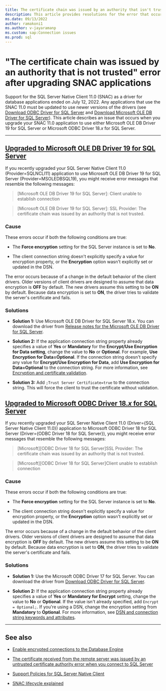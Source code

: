 ```yaml
---
title: The certificate chain was issued by an authority that isn't trusted
description: This article provides resolutions for the error that occurs when you upgrade SNAC applications.
ms.date: 09/13/2022
author: ramakoni1
ms.author: v-jayaramanp
ms.custom: sap:Connection issues
ms.prod: sql
---
```


# "The certificate chain was issued by an authority that is not trusted" error after upgrading SNAC applications

Support for the SQL Server Native Client 11.0 (SNAC) as a driver for database applications ended on July 12, 2022. Any applications that use the SNAC 11.0 must be updated to use newer versions of the drivers (see [Download ODBC Driver for SQL Server](/sql/connect/odbc/download-odbc-driver-for-sql-server?view=sql-server-ver16&preserve-view=true) and [Download Microsoft OLE DB Driver for SQL Server](/sql/connect/oledb/download-oledb-driver-for-sql-server?view=sql-server-ver16&preserve-view=true)). This article describes an issue that occurs when you upgrade your SNAC 11.0 application to use either Microsoft OLE DB Driver 19 for SQL Server or Microsoft ODBC Driver 18.*x* for SQL Server.

---
## [Upgraded to Microsoft OLE DB Driver 19 for SQL Server](#tab/ole-db-driver-19)

If you recently upgraded your SQL Server Native Client 11.0 (Provider=SQLNCLI11) application to use Microsoft OLE DB Driver 19 for SQL Server (Provider=MSOLEDBSQL19), you might receive error messages that resemble the following messages:

> [Microsoft OLE DB Driver 19 for SQL Server]: Client unable to establish connection

> [Microsoft OLE DB Driver 19 for SQL Server]: SSL Provider: The certificate chain was issued by an authority that is not trusted.

### Cause

These errors occur if both the following conditions are true:

- The **Force encryption** setting for the SQL Server instance is set to **No**.

- The client connection string doesn't explicitly specify a value for encryption property, or the **Encryption** option wasn't explicitly set or updated in the DSN.

The error occurs because of a change in the default behavior of the client drivers. Older versions of client drivers are designed to assume that data encryption is **OFF** by default. The new drivers assume this setting to be **ON** by default. Because data encryption is set to **ON**, the driver tries to validate the server's certificate and fails.

### Solutions

- **Solution 1:** Use Microsoft OLE DB Driver for SQL Server 18.x. You can download the driver from [Release notes for the Microsoft OLE DB Driver for SQL Server](/sql/connect/oledb/release-notes-for-oledb-driver-for-sql-server?view=sql-server-ver16&preserve-view=true).

- **Solution 2:** If the application connection string property already specifies a value of **Yes** or **Mandatory** for the **Encrypt/Use Encryption for Data setting**, change the value to **No** or **Optional**. For example, **Use Encryption for Data=Optional**. If the connection string doesn't specify any value for **Encrypt/Use Encryption for Data**, add **Use Encryption for Data=Optional** to the connection string. For more information, see [Encryption and certificate validation](/sql/connect/oledb/features/encryption-and-certificate-validation?view=sql-server-ver16&preserve-view=true).

- **Solution 3:** Add `;Trust Server Certificate=true` to the connection string. This will force the client to trust the certificate without validation.

## [Upgraded to Microsoft ODBC Driver 18.*x* for SQL Server](#tab/odbc-driver-18x)

If you recently upgraded your SQL Server Native Client 11.0 (Driver={SQL Server Native Client 11.0}) application to Microsoft ODBC Driver 18 for SQL Server (Driver={ODBC Driver 18 for SQL Server}), you might receive error messages that resemble the following messages:

> [Microsoft][ODBC Driver 18 for SQL Server]SSL Provider: The certificate chain was issued by an authority that is not trusted.

> [Microsoft][ODBC Driver 18 for SQL Server]Client unable to establish connection

### Cause

These errors occur if both the following conditions are true:

- The **Force encryption** setting for the SQL Server instance is set to **No**.

- The client connection string doesn't explicitly specify a value for encryption property, or the **Encryption** option wasn't explicitly set or updated in the DSN.

The error occurs because of a change in the default behavior of the client drivers. Older versions of client drivers are designed to assume that data encryption is **OFF** by default. The new drivers assume this setting to be **ON** by default. Because data encryption is set to **ON**, the driver tries to validate the server's certificate and fails.

### Solutions

- **Solution 1:** Use the Microsoft ODBC Driver 17 for SQL Server. You can download the driver from [Download ODBC Driver for SQL Server](/sql/connect/odbc/download-odbc-driver-for-sql-server?view=sql-server-ver16&preserve-view=true).

- **Solution 2:** If the application connection string property already specifies a value of **Yes** or **Mandatory for Encrypt** setting, change the value to **No** or **Optional**. If the value isn't already specified, add `Encrypt = Optional;`. If you're using a DSN, change the encryption setting from **Mandatory** to **Optional**. For more information, see [DSN and connection string keywords and attributes](/sql/connect/odbc/dsn-connection-string-attribute?view=sql-server-ver16&preserve-view=true).
---

## See also

- [Enable encrypted connections to the Database Engine](/sql/database-engine/configure-windows/enable-encrypted-connections-to-the-database-engine?view=sql-server-ver16&preserve-view=true)

- [The certificate received from the remote server was issued by an untrusted certificate authority error when you connect to SQL Server](error-message-when-you-connect.md)

- [Support Policies for SQL Server Native Client](/sql/relational-databases/native-client/applications/support-policies-for-sql-server-native-client?view=sql-server-ver16&preserve-view=true)

- [SNAC lifecycle explained](https://techcommunity.microsoft.com/t5/sql-server-blog/snac-lifecycle-explained/ba-p/385381)
